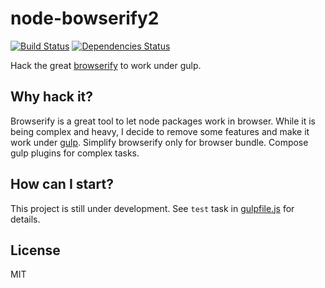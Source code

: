 node-bowserify2
===

[![Build Status][travis-image]][travis-url]
[![Dependencies Status][deps-image]][deps-url]

[travis-image]: https://travis-ci.org/lijunle/node-browserify2.png?branch=master "Build Status"
[travis-url]: https://travis-ci.org/lijunle/node-browserify2
[deps-image]: https://david-dm.org/lijunle/node-browserify2.png "Dependencies Status"
[deps-url]: https://david-dm.org/lijunle/node-browserify2

Hack the great [browserify][1] to work under gulp.

[1]: https://github.com/substack/node-browserify

Why hack it?
---

Browserify is a great tool to let node packages work in browser. While it is
being complex and heavy, I decide to remove some features and make it work
under [gulp][2]. Simplify browserify only for browser bundle. Compose gulp
plugins for complex tasks.

[2]: https://github.com/gulpjs/gulp

How can I start?
---

This project is still under development. See `test` task in [gulpfile.js][3] for
details.

[3]: https://github.com/lijunle/node-browserify2/blob/master/gulpfile.js

License
---
MIT
